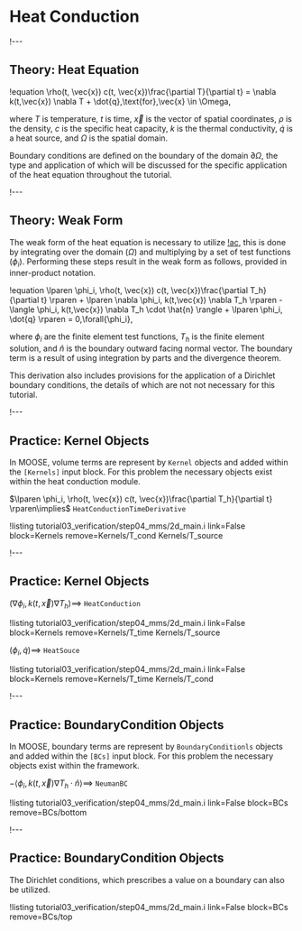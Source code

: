 # Heat Conduction

!---

## Theory: Heat Equation

!equation
\rho(t, \vec{x}) c(t, \vec{x})\frac{\partial T}{\partial t} = \nabla k(t,\vec{x}) \nabla T + \dot{q}\,\text{for}\,\vec{x} \in \Omega,

where $T$ is temperature, $t$ is time, $\vec{x}$ is the vector of spatial coordinates, $\rho$ is the
density, $c$ is the specific heat capacity, $k$ is the thermal conductivity, $\dot{q}$ is a heat source,
and $\Omega$ is the spatial domain.

Boundary conditions are defined on the boundary of the
domain $\partial \Omega$, the type and application of which will be discussed for the specific
application of the heat equation throughout the tutorial.

!---

## Theory: Weak Form

The weak form of the heat equation is necessary to utilize [!ac](FEM), this is done by integrating
over the domain ($\Omega$) and multiplying by a set of test functions ($\phi_i$). Performing these
steps result in the weak form as follows, provided in inner-product notation.


!equation
\lparen \phi_i, \rho(t, \vec{x}) c(t, \vec{x})\frac{\partial T_h}{\partial t} \rparen +
\lparen \nabla \phi_i, k(t,\vec{x}) \nabla T_h \rparen -
\langle \phi_i, k(t,\vec{x}) \nabla T_h \cdot \hat{n} \rangle +
\lparen \phi_i, \dot{q} \rparen = 0\,\forall{\phi_i},

where $\phi_i$ are the finite element test functions, $T_h$ is the finite element solution, and
$\hat{n}$ is the boundary outward facing normal vector. The boundary term is a result of using
integration by parts and the divergence theorem.

This derivation also includes provisions for the application of a Dirichlet boundary conditions,
the details of which are not not necessary for this tutorial.

!---

## Practice: Kernel Objects

In MOOSE, volume terms are represent by `Kernel` objects and added within the `[Kernels]` input
block. For this problem the necessary objects exist within the heat conduction module.

$\lparen \phi_i, \rho(t, \vec{x}) c(t, \vec{x})\frac{\partial T_h}{\partial t} \rparen\implies$ `HeatConductionTimeDerivative`

!listing tutorial03_verification/step04_mms/2d_main.i link=False block=Kernels remove=Kernels/T_cond Kernels/T_source

!---

## Practice: Kernel Objects

$\lparen \nabla \phi_i, k(t,\vec{x}) \nabla T_h \rparen\implies$ `HeatConduction`

!listing tutorial03_verification/step04_mms/2d_main.i link=False block=Kernels remove=Kernels/T_time Kernels/T_source

$\lparen \phi_i, \dot{q} \rparen\implies$ `HeatSouce`

!listing tutorial03_verification/step04_mms/2d_main.i link=False block=Kernels remove=Kernels/T_time Kernels/T_cond

!---

## Practice: BoundaryCondition Objects

In MOOSE, boundary terms are represent by `BoundaryConditionls` objects and added within the `[BCs]`
input block. For this problem the necessary objects exist within the framework.


$-\langle \phi_i, k(t,\vec{x}) \nabla T_h \cdot \hat{n} \rangle\implies$ `NeumanBC`

!listing tutorial03_verification/step04_mms/2d_main.i link=False block=BCs remove=BCs/bottom

!---

## Practice: BoundaryCondition Objects

The Dirichlet conditions, which prescribes a value on a boundary can also be utilized.

!listing tutorial03_verification/step04_mms/2d_main.i link=False block=BCs remove=BCs/top
